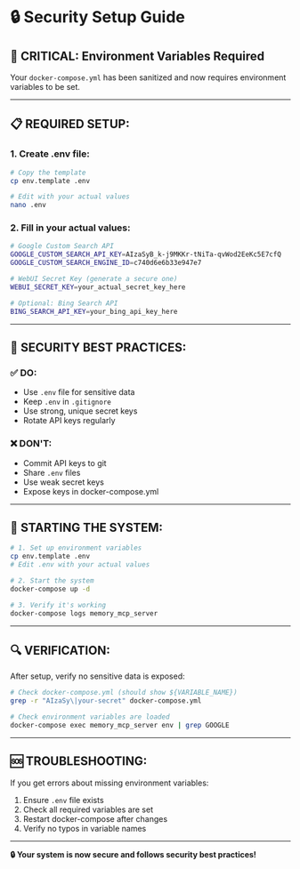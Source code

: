 # 🔒 Security Setup Guide

## 🚨 **CRITICAL: Environment Variables Required**

Your `docker-compose.yml` has been sanitized and now requires environment variables to be set.

---

## 📋 **REQUIRED SETUP:**

### **1. Create .env file:**

```bash
# Copy the template
cp env.template .env

# Edit with your actual values
nano .env
```

### **2. Fill in your actual values:**

```bash
# Google Custom Search API
GOOGLE_CUSTOM_SEARCH_API_KEY=AIzaSyB_k-j9MKKr-tNiTa-qvWod2EeKc5E7cfQ
GOOGLE_CUSTOM_SEARCH_ENGINE_ID=c740d6e6b33e947e7

# WebUI Secret Key (generate a secure one)
WEBUI_SECRET_KEY=your_actual_secret_key_here

# Optional: Bing Search API
BING_SEARCH_API_KEY=your_bing_api_key_here
```

---

## 🔐 **SECURITY BEST PRACTICES:**

### **✅ DO:**

- Use `.env` file for sensitive data
- Keep `.env` in `.gitignore`
- Use strong, unique secret keys
- Rotate API keys regularly

### **❌ DON'T:**

- Commit API keys to git
- Share `.env` files
- Use weak secret keys
- Expose keys in docker-compose.yml

---

## 🚀 **STARTING THE SYSTEM:**

```bash
# 1. Set up environment variables
cp env.template .env
# Edit .env with your actual values

# 2. Start the system
docker-compose up -d

# 3. Verify it's working
docker-compose logs memory_mcp_server
```

---

## 🔍 **VERIFICATION:**

After setup, verify no sensitive data is exposed:

```bash
# Check docker-compose.yml (should show ${VARIABLE_NAME})
grep -r "AIzaSy\|your-secret" docker-compose.yml

# Check environment variables are loaded
docker-compose exec memory_mcp_server env | grep GOOGLE
```

---

## 🆘 **TROUBLESHOOTING:**

If you get errors about missing environment variables:

1. Ensure `.env` file exists
2. Check all required variables are set
3. Restart docker-compose after changes
4. Verify no typos in variable names

---

**🔒 Your system is now secure and follows security best practices!**
